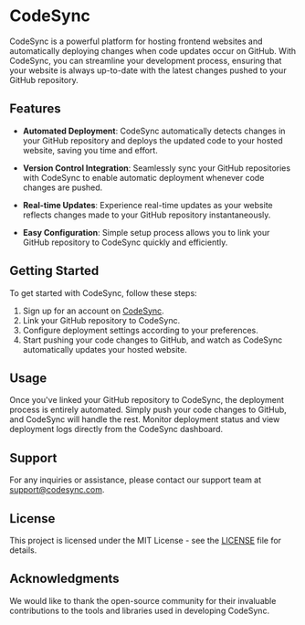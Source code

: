 # CodeSync

CodeSync is a powerful platform for hosting frontend websites and automatically deploying changes when code updates occur on GitHub. With CodeSync, you can streamline your development process, ensuring that your website is always up-to-date with the latest changes pushed to your GitHub repository.

## Features

- **Automated Deployment**: CodeSync automatically detects changes in your GitHub repository and deploys the updated code to your hosted website, saving you time and effort.
  
- **Version Control Integration**: Seamlessly sync your GitHub repositories with CodeSync to enable automatic deployment whenever code changes are pushed.

- **Real-time Updates**: Experience real-time updates as your website reflects changes made to your GitHub repository instantaneously.

- **Easy Configuration**: Simple setup process allows you to link your GitHub repository to CodeSync quickly and efficiently.

## Getting Started

To get started with CodeSync, follow these steps:

1. Sign up for an account on [CodeSync](https://www.example.com).
2. Link your GitHub repository to CodeSync.
3. Configure deployment settings according to your preferences.
4. Start pushing your code changes to GitHub, and watch as CodeSync automatically updates your hosted website.

## Usage

Once you've linked your GitHub repository to CodeSync, the deployment process is entirely automated. Simply push your code changes to GitHub, and CodeSync will handle the rest. Monitor deployment status and view deployment logs directly from the CodeSync dashboard.

## Support

For any inquiries or assistance, please contact our support team at support@codesync.com.

## License

This project is licensed under the MIT License - see the [LICENSE](LICENSE) file for details.

## Acknowledgments

We would like to thank the open-source community for their invaluable contributions to the tools and libraries used in developing CodeSync.


